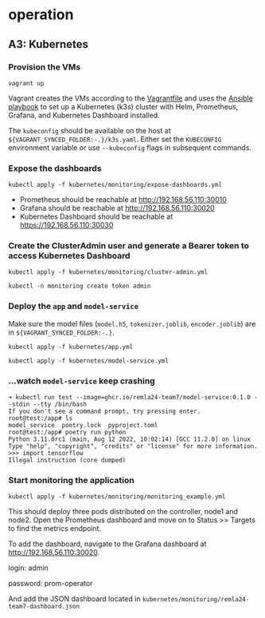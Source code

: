 # operation

## A3: Kubernetes

### Provision the VMs

`vagrant up`

Vagrant creates the VMs according to the [Vagrantfile](Vagrantfile) and uses the [Ansible playbook](ansible/playbook.yml) to set up a Kubernetes (k3s) cluster with Helm, Prometheus, Grafana, and Kubernetes Dashboard installed.

The `kubeconfig` should be available on the host at `${VAGRANT_SYNCED_FOLDER:-.}/k3s.yaml`. Either set the `KUBECONFIG` environment variable or use `--kubeconfig` flags in subsequent commands.

### Expose the dashboards

`kubectl apply -f kubernetes/monitoring/expose-dashboards.yml`

- Prometheus should be reachable at http://192.168.56.110:30010
- Grafana should be reachable at http://192.168.56.110:30020
- Kubernetes Dashboard should be reachable at https://192.168.56.110:30030

### Create the ClusterAdmin user and generate a Bearer token to access Kubernetes Dashboard

`kubectl apply -f kubernetes/monitoring/cluster-admin.yml`

`kubectl -n monitoring create token admin`

### Deploy the `app` and `model-service`

Make sure the model files (`model.h5`, `tokenizer.joblib`, `encoder.joblib`) are in `${VAGRANT_SYNCED_FOLDER:-.}`.

`kubectl apply -f kubernetes/app.yml`

`kubectl apply -f kubernetes/model-service.yml`

### ...watch `model-service` keep crashing

```
➜ kubectl run test --image=ghcr.io/remla24-team7/model-service:0.1.0 --stdin --tty /bin/bash
If you don't see a command prompt, try pressing enter.
root@test:/app# ls
model_service  poetry.lock  pyproject.toml
root@test:/app# poetry run python
Python 3.11.0rc1 (main, Aug 12 2022, 10:02:14) [GCC 11.2.0] on linux
Type "help", "copyright", "credits" or "license" for more information.
>>> import tensorflow
Illegal instruction (core dumped)
```

### Start monitoring the application

`kubectl apply -f kubernetes/monitoring/monitoring_example.yml`

This should deploy three pods distributed on the controller, node1 and node2. Open the Prometheus dashboard and move on to Status >> Targets to find the metrics endpoint. 

To add the dashboard, navigate to the Grafana dashboard at http://192.168.56.110:30020. 

login: admin

password: prom-operator

And add the JSON dashboard located in `kubernetes/monitoring/remla24-team7-dashboard.json`
